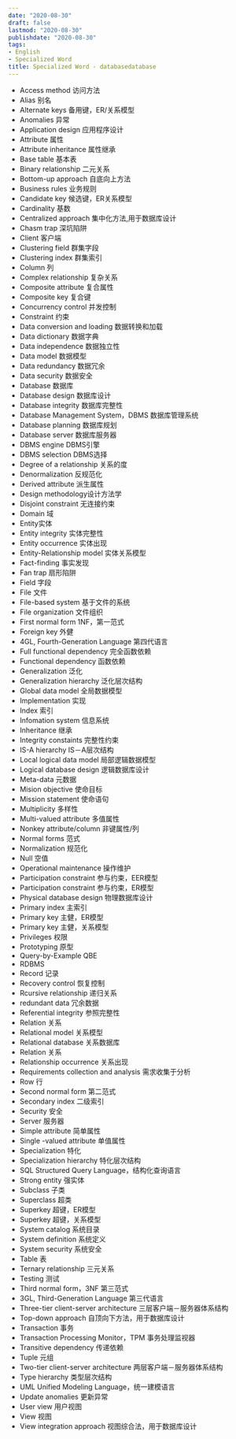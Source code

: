 ```yaml
---
date: "2020-08-30"
draft: false
lastmod: "2020-08-30"
publishdate: "2020-08-30"
tags: 
- English
- Specialized Word
title: Specialized Word - databasedatabase
---
```


* Access method 访问方法
* Alias 别名
* Alternate keys 备用键，ER/关系模型
* Anomalies 异常
* Application design 应用程序设计
* Attribute 属性
* Attribute inheritance 属性继承
* Base table 基本表
* Binary relationship 二元关系
* Bottom-up approach 自底向上方法
* Business rules 业务规则
* Candidate key 候选键，ER关系模型
* Cardinality 基数
* Centralized approach 集中化方法,用于数据库设计
* Chasm trap 深坑陷阱
* Client 客户端
* Clustering field 群集字段
* Clustering index 群集索引
* Column 列
* Complex relationship 复杂关系
* Composite attribute 复合属性
* Composite key 复合键
* Concurrency control 并发控制
* Constraint 约束
* Data conversion and loading 数据转换和加载
* Data dictionary 数据字典
* Data independence 数据独立性
* Data model 数据模型
* Data redundancy 数据冗余
* Data security 数据安全
* Database 数据库
* Database design 数据库设计
* Database integrity 数据库完整性
* Database Management System，DBMS 数据库管理系统
* Database planning 数据库规划
* Database server 数据库服务器
* DBMS engine DBMS引擎
* DBMS selection DBMS选择
* Degree of a relationship 关系的度
* Denormalization 反规范化
* Derived attribute 派生属性
* Design methodology设计方法学
* Disjoint constraint 无连接约束
* Domain 域
* Entity实体
* Entity integrity 实体完整性
* Entity occurrence 实体出现
* Entity-Relationship model 实体关系模型
* Fact-finding 事实发现
* Fan trap 扇形陷阱
* Field 字段
* File 文件
* File-based system 基于文件的系统
* File organization 文件组织
* First normal form 1NF，第一范式
* Foreign key 外健
* 4GL, Fourth-Generation Language 第四代语言
* Full functional dependency 完全函数依赖
* Functional dependency 函数依赖
* Generalization 泛化
* Generalization hierarchy 泛化层次结构
* Global data model 全局数据模型
* Implementation 实现
* Index 索引
* Infomation system 信息系统
* Inheritance 继承
* Integrity constaints 完整性约束
* IS-A hierarchy IS－A层次结构
* Local logical data model 局部逻辑数据模型
* Logical database design 逻辑数据库设计
* Meta-data 元数据
* Mision objective 使命目标
* Mission statement 使命语句
* Multiplicity 多样性
* Multi-valued attribute 多值属性
* Nonkey attribute/column 非键属性/列
* Normal forms 范式
* Normalization 规范化
* Null 空值
* Operational maintenance 操作维护
* Participation constraint 参与约束，EER模型
* Participation constraint 参与约束，ER模型
* Physical database design 物理数据库设计
* Primary index 主索引
* Primary key 主健，ER模型
* Primary key 主健，关系模型
* Privileges 权限
* Prototyping 原型
* Query-by-Example QBE
* RDBMS
* Record 记录
* Recovery control 恢复控制
* Rcursive relationship 递归关系
* redundant data 冗余数据
* Referential integrity 参照完整性
* Relation 关系
* Relational model 关系模型
* Relational database 关系数据库
* Relation  关系
* Relationship occurrence 关系出现
* Requirements collection and analysis 需求收集于分析
* Row 行
* Second normal form 第二范式
* Secondary index 二级索引
* Security 安全
* Server 服务器
* Simple attribute 简单属性
* Single -valued attribute 单值属性
* Specialization 特化
* Specialization hierarchy 特化层次结构
* SQL Structured Query Language，结构化查询语言
* Strong entity 强实体
* Subclass 子类
* Superclass 超类
* Superkey 超键，ER模型
* Superkey 超键，关系模型
* System catalog 系统目录
* System definition 系统定义
* System security 系统安全
* Table 表
* Ternary relationship 三元关系
* Testing 测试
* Third normal form，3NF 第三范式
* 3GL, Third-Generation Language 第三代语言
* Three-tier client-server architecture 三层客户端－服务器体系结构
* Top-down approach 自顶向下方法，用于数据库设计
* Transaction 事务
* Transaction Processing Monitor，TPM 事务处理监视器
* Transitive dependency 传递依赖
* Tuple 元组
* Two-tier client-server architecture 两层客户端－服务器体系结构
* Type hierarchy 类型层次结构
* UML Unified Modeling Language，统一建模语言
* Update anomalies 更新异常
* User view 用户视图
* View 视图
* View integration approach 视图综合法，用于数据库设计
